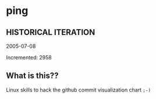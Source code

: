 # ping

## HISTORICAL ITERATION
2005-07-08

Incremented: 2958

## What is this?? 
Linux skills to hack the github commit visualization chart `;-)`
